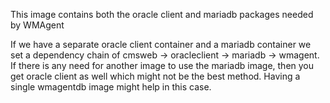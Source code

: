 This image contains both the oracle client and mariadb packages needed by WMAgent


If we have a separate oracle client container and a mariadb container we set a dependency chain of cmsweb -> oracleclient -> mariadb -> wmagent. If there is any need for another image to use the mariadb image, then you get oracle client as well which might not be the best method. Having a single wmagentdb image might help in this case.
